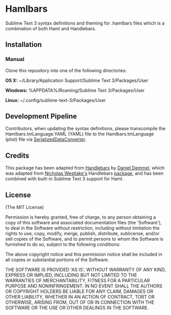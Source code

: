 Hamlbars
========

Sublime Text 3 syntax definitions and theming for .hamlbars files which is a combination of both Haml and Handlebars.  

## Installation
### Manual
Clone this repository into one of the following directories:

**OS X:** ~/Library/Application Support/Sublime Text 3/Packages/User

**Windows:** %APPDATA%/Roaming/Sublime Text 3/Packages/User

**Linux:** ~/.config/sublime-text-3/Packages/User

## Development Pipeline

Contributors, when updating the syntax definitions, please transcompile the Hamlbars.tmLanguage.YAML (YAML) file to the Hamlbars.tmLanguage (plist) file via [SerializedDataConverter](https://packagecontrol.io/packages/SerializedDataConverter).

## Credits

This package has been adapted from [Handlebars](https://github.com/daaain/Handlebars) by [Daniel Demmel](https://github.com/daaain), which was adapted from [Nicholas Westlake's](https://github.com/nrw) Handlebars [package](https://github.com/nrw/sublime-text-handlebars), and has been combined with built-in Sublime Text 3 support for Haml.

## License

(The MIT License)

Permission is hereby granted, free of charge, to any person obtaining
a copy of this software and associated documentation files (the
'Software'), to deal in the Software without restriction, including
without limitation the rights to use, copy, modify, merge, publish,
distribute, sublicense, and/or sell copies of the Software, and to
permit persons to whom the Software is furnished to do so, subject to
the following conditions:

The above copyright notice and this permission notice shall be
included in all copies or substantial portions of the Software.

THE SOFTWARE IS PROVIDED 'AS IS', WITHOUT WARRANTY OF ANY KIND,
EXPRESS OR IMPLIED, INCLUDING BUT NOT LIMITED TO THE WARRANTIES OF
MERCHANTABILITY, FITNESS FOR A PARTICULAR PURPOSE AND NONINFRINGEMENT.
IN NO EVENT SHALL THE AUTHORS OR COPYRIGHT HOLDERS BE LIABLE FOR ANY
CLAIM, DAMAGES OR OTHER LIABILITY, WHETHER IN AN ACTION OF CONTRACT,
TORT OR OTHERWISE, ARISING FROM, OUT OF OR IN CONNECTION WITH THE
SOFTWARE OR THE USE OR OTHER DEALINGS IN THE SOFTWARE.